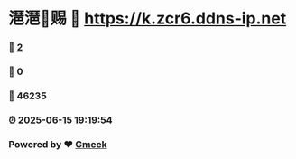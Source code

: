 # 潖潖🔭赐 :link: https://k.zcr6.ddns-ip.net 
### :page_facing_up: [2](https://k.zcr6.ddns-ip.net/tag.html) 
### :speech_balloon: 0 
### :hibiscus: 46235 
### :alarm_clock: 2025-06-15 19:19:54 
### Powered by :heart: [Gmeek](https://github.com/Meekdai/Gmeek)
